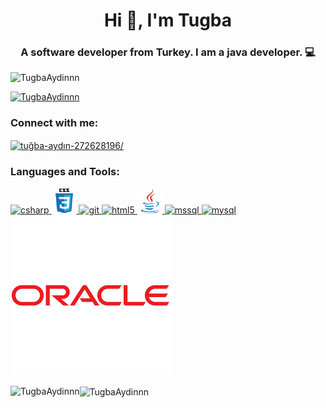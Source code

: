
<h1 align="center">Hi  👋, I'm Tugba </h1>
<h3 align="center">A software developer from Turkey. I am a java developer. 💻 </h3>

<p align="left"> <img src=" https://komarev.com/ghpvc/?username=TugbaAydinnn&label=Profile%20views&color=0e75b6&style=flat" alt = "TugbaAydinnn" /> </p>

<p align = "left"> 
  <a href = "https:/ /github.com/ryo-ma/github-profile-trophy">
    <img src="https://github-profile-trophy.vercel.app/?username=TugbaAydinnn" alt="TugbaAydinnn" />
  </a > 
</p>

<h3 align="left">Connect with me:</h3>
<p align="left">
  <a href="https://linkedin.com/in/tuğba-aydın-272628196/" target = "boş">
    <img align = "center" src ="https://raw.githubusercontent.com/rahuldkjain/github-profile-readme-generator/master/src/images/icons/Social/linked-in-alt.svg"       alt = "tuğba-aydın-272628196/" height = "30" width = "40" />
  </a>
</p>

<h3 align = "left"> Languages and Tools:</h3 >
<p align = "left"> 
  <a href = "https://www.w3schools.com/cs/" target = "_blank" rel = "noreferrer"> 
    <img src = "https://raw.githubusercontent. com/devicons/devicon/master/icons/csharp/csharp-original.svg" alt = "csharp" width = "40" height = "40"/> 
  </a> 
  
  <a href = "https://www. w3schools.com/css/" target = "_blank" rel = "noreferrer"> 
    <img src = "https://raw.githubusercontent.com/devicons/devicon/master/icons/css3/css3-original-wordmark.svg " alt = "css3" width = "40" height = "40"/> 
  </a> 
  <a href = "https://git-scm.com/" target = "_blank" rel = "noreferrer"> 
    <img src = "https://www.vectorlogo.zone/logos/git-scm/git-scm-icon.svg" alt = "git" width= "40" yükseklik = "40"/> 
  </a> 
    <a href = "https://www.w3.org/html/" target = "_blank" rel = "noreferrer"> 
      <img src = "https: //raw.githubusercontent.com/devicons/devicon/master/icons/html5/html5-original-wordmark.svg" alt = "html5" genişlik = "40" yükseklik =            "40"/> 
    </a> 
    <a href ="https://www.java.com" target = "_blank" rel = "noreferrer"> 
      <img src = "https://raw.githubusercontent.com/devicons/devicon/master/icons/java/java-original.svg" alt = "java" width = "40" height = "40"/> 
    </a> 
    <a href = "https://www.microsoft.com/en-us/sql-server" target = "_blank " rel = "noreferrer"> 
      <img src = "https://www.svgrepo.com/show/303229/microsoft-sql-server-logo.svg" alt = "mssql" width = "40" height = "40 "/> 
    </a> 
    <a href = "https://www.mysql.com/" target = "_blank" rel = "noreferrer"> 
      <img src = "https://raw.githubusercontent.com/devicons /devicon/master/icons/mysql/mysql-original-wordmark.svg" alt = "mysql" width = "40" height = "40"/>        </a> 
      <a href = "https://www.oracle .com/" target = "_blank" rel = "noreferrer"> 
        <img src ="https://raw.githubusercontent.com/devicons/devicon/master/icons/oracle/oracle-original.svg" alt = "oracle" genişlik = "40" yükseklik = "40"/>
      </a> 
</p>

<p>
  <img align = "left" src = "https://github-readme-stats.vercel.app/api/top-langs?username=TugbaAydinnn&show_icons=true&locale=en&layout=compact" alt = "TugbaAydinnn" /> 
</p>

<p>
  <img align = "center" src = "https://github-readme-stats.vercel.app/api?username=TugbaAydinnn&show_icons=true&locale=en" alt = "TugbaAydinnn" />
</p>
